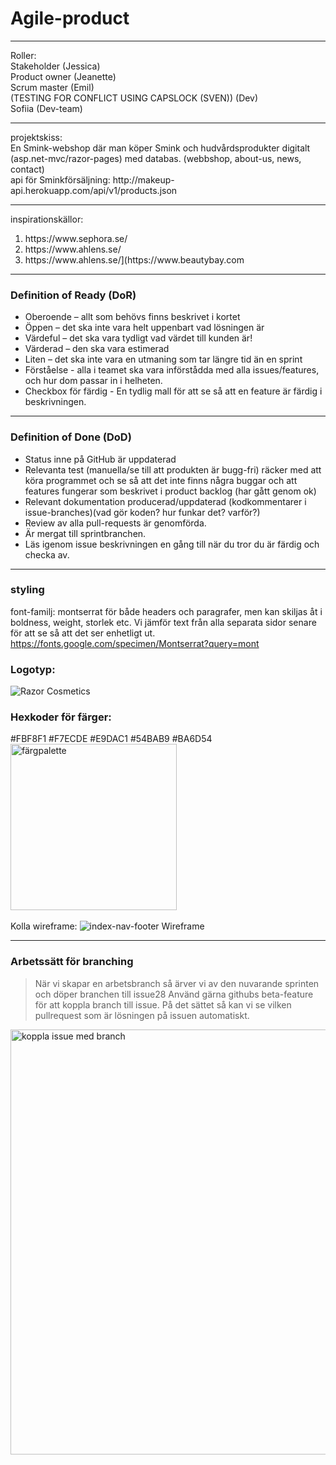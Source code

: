 # Agile-product
<hr>
Roller: <br>
Stakeholder (Jessica)
<br>
Product owner (Jeanette)
<br>
Scrum master (Emil)
<br>
(TESTING FOR CONFLICT USING CAPSLOCK (SVEN)) (Dev)
<br>
Sofiia (Dev-team)

<hr>
projektskiss:
<br>
En Smink-webshop där man köper Smink och hudvårdsprodukter digitalt (asp.net-mvc/razor-pages) med databas. (webbshop, about-us, news, contact)
<br>
api för Sminkförsäljning: http://makeup-api.herokuapp.com/api/v1/products.json

<hr>
inspirationskällor:
<br>
<ol>
<li>
  https://www.sephora.se/
  </li>
  <li>
    https://www.ahlens.se/
  </li>
   <li>
   https://www.ahlens.se/](https://www.beautybay.com
  </li>
  </ol>
  <hr>
  
  <h3>Definition of Ready (DoR)</h3>
  <ul>
  <li>
    Oberoende – allt som behövs finns beskrivet i kortet
  </li>
  <li>
    Öppen – det ska inte vara helt uppenbart vad lösningen är
  </li>
  <li>
    Värdeful – det ska vara tydligt vad värdet till kunden är!
  </li>
  <li>
    Värderad – den ska vara estimerad 
  </li>
  <li>
    Liten – det ska inte vara en utmaning som tar längre tid än en sprint
  </li>
  <li>
    Förståelse - alla i teamet ska vara införstådda med alla issues/features, och hur dom passar in i helheten.
  </li>
  <li>
    Checkbox för färdig - En tydlig mall för att se så att en feature är färdig i beskrivningen.
  </li>

  </ul>
  
  
  <hr>
  
  <h3>Definition of Done (DoD)</h3>
  <ul>
  <li>
   Status inne på GitHub är uppdaterad
  </li>
  <li>
   Relevanta test (manuella/se till att produkten är bugg-fri) räcker med att köra programmet och se så att det inte finns några buggar och att features fungerar som beskrivet i product backlog (har gått genom ok)
  </li>
  <li>
   Relevant dokumentation producerad/uppdaterad (kodkommentarer i issue-branches)(vad gör koden? hur funkar det? varför?)  
  </li>
  <li>
   Review av alla pull-requests är genomförda.
  </li>
  <li>
   Är mergat till sprintbranchen.
  </li>
  <li>
   Läs igenom issue beskrivningen en gång till när du tror du är färdig och checka av.
  </li>

  </ul>
  <hr>
  
  ### styling 
  font-familj: montserrat
  för både headers och paragrafer, men kan skiljas åt i boldness, weight, storlek etc.
  Vi jämför text från alla separata sidor senare för att se så att det ser enhetligt ut.
  https://fonts.google.com/specimen/Montserrat?query=mont
 <br>
 
  ### Logotyp: 
  ![Razor Cosmetics](https://user-images.githubusercontent.com/86913330/170215535-5b5b8680-f405-405e-a1e1-08e035328de2.png)
  <br>
 ### Hexkoder för färger: 
#FBF8F1 #F7ECDE #E9DAC1 #54BAB9 #BA6D54
<img width="266" alt="färgpalette" src="https://user-images.githubusercontent.com/86913330/170219134-d0433861-b2c8-4095-88a5-460d921f3db4.png">
<br><br>
Kolla wireframe:
![index-nav-footer Wireframe](https://user-images.githubusercontent.com/86913330/170216530-e53afde9-04d1-4471-b51b-ce7ff570acd5.png)

<hr>

### Arbetssätt för branching

>När vi skapar en arbetsbranch så ärver vi av den nuvarande sprinten och döper branchen till issue28
>Använd gärna githubs beta-feature för att koppla branch till issue. På det sättet så kan vi se
>vilken pullrequest som är lösningen på issuen automatiskt.
<img width="680" alt="koppla issue med branch" src="https://user-images.githubusercontent.com/86913330/170217769-faf8bb0e-86c4-440e-8975-d3b0c015bfe6.png">
